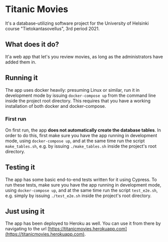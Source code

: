 # Titanic Movies
It's a database-utilizing software project for the University of Helsinki course "Tietokantasovellus", 3rd period 2021. 
## What does it do?
It'a web app that let's you review movies, as long as the administrators have added them in. 
## Running it
The app uses docker heavily: presuming Linux or similar, run it in development mode by issuing `docker-compose up` from the command line inside the project root directory. This requires that you have a working installation of both docker and docker-compose. 
### First run
On first run, the app **does not automatically create the database tables**. In order to do this, first make sure you have the app running in development mode, using `docker-compose up`, and at the same time run the script `make_tables.sh`, e.g. by issuing `./make_tables.sh` inside the project's root directory.
## Testing it
The app has some basic end-to-end tests written for it using Cypress. To run these tests, make sure you have the app running in development mode, using `docker-compose up`, and at the same time run the script `test_e2e.sh`, e.g. simply by issuing `./test_e2e.sh` inside the project's root directory.
## Just using it
The app has been deployed to Heroku as well. You can use it from there by navigating to the url [https://titanicmovies.herokuapp.com](https://titanicmovies.herokuapp.com).

